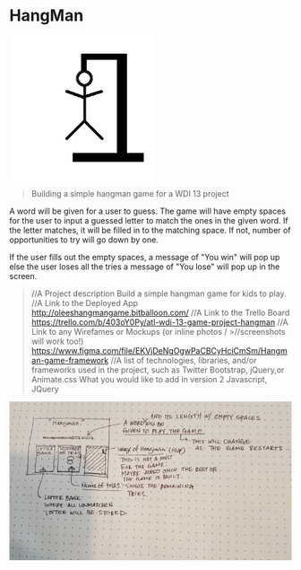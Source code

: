 
# HangMan

![alt tag](https://github.com/olee2002/hangMan/blob/master/images/hangman.png)

>Building a simple hangman game for a WDI 13 project 

A word will be given for a user to guess.
The game will have empty spaces for the user to input a guessed letter to match the ones in the given word. If the letter matches, it will be filled in to the matching space.
If not, number of opportunities to try will go down by one.

If the user fills out the empty spaces, a message of "You win" will pop up else the user loses all the tries a message of "You lose" will pop up in the screen.
  

>//A Project description
>Build a simple hangman game for kids to play.  
>//A Link to the Deployed App
>http://oleeshangmangame.bitballoon.com/
>//A Link to the Trello Board
>https://trello.com/b/403oY0Py/atl-wdi-13-game-project-hangman
>//A Link to any Wirefames or Mockups (or inline photos / >//screenshots will work too!)
>https://www.figma.com/file/EKVjDeNgOgwPaCBCyHciCmSm/Hangman-game-framework
>//A list of technologies, libraries, and/or frameworks used in the project, such as Twitter Bootstrap, jQuery,or Animate.css
>What you would like to add in version 2
>Javascript, JQuery 


![alt tag](https://github.com/olee2002/hangMan/blob/master/images/framework01.jpg)